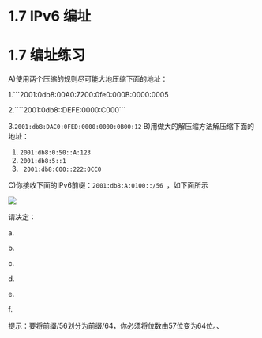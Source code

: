 # 1.7 IPv6 编址
# 1.7 编址练习

A)使用两个压缩的规则尽可能大地压缩下面的地址：

1.```2001:0db8:00A0:7200:0fe0:000B:0000:0005

2.````2001:0db8::DEFE:0000:C000```

3.```2001:db8:DAC0:0FED:0000:0000:0B00:12```
B)用做大的解压缩方法解压缩下面的地址：

1. ```2001:db8:0:50::A:123```
2. ```2001:db8:5::1```
3. ``` 2001:db8:C00::222:0CC0```

C)你接收下面的IPv6前缀：```2001:db8:A:0100::/56 ```，如下面所示

![](image008.png)

请决定：

a.

b.

c.

d.

e.

f.

提示：要将前缀/56划分为前缀/64，你必须将位数由57位变为64位。、

